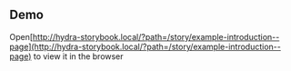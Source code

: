 

## Demo
Open[http://hydra-storybook.local/?path=/story/example-introduction--page](http://hydra-storybook.local/?path=/story/example-introduction--page) to view it in the browser
